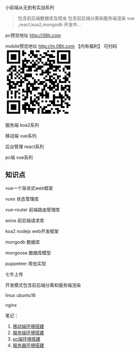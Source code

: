 
小前端从无到有实战系列
> 包含前后端数据库及爬虫 包含前后端分离和服务端渲染 vue ,react,koa2,mongodb 
> 开发中...

pc预览地址 http://08tj.com

mobile预览地址 http://m.08tj.com 【内有福利】
可扫码   
![](m.png)

服务端 koa2系列  

移动端 vue系列

后台管理 react系列

pc端 vue系列


## 知识点
vue一个渐进式web框架

vuex 状态管理库

vue-router 前端路由管理库

axios 前后端请求库

koa2 nodejs web开发框架

mongodb 数据库

mongoose 数据库模型

puppeteer 爬虫实现

七牛上传

开发模式包含前后端分离和服务端渲染     

linux ubuntu16

nginx

笔记：

1. [移动端环境搭建](./notes/移动端环境搭建.md)
2. [服务端环境搭建](./notes/服务端环境搭建.md)
3. [pc端环境搭建](./notes/pc端环境搭建.md)
4. [服务器环境搭建](./notes/服务器环境搭建.md)



